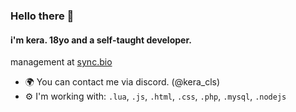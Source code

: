 ### Hello there 👋

#### i'm kera. 18yo and a self-taught  developer.

management at [sync.bio](https://discord.gg/syncbio)<br>
- 🌍 You can contact me via discord. (@kera_cls)
- ⚙️ I'm working with: `.lua`, `.js`, `.html`, `.css`, `.php`, `.mysql`, `.nodejs`
